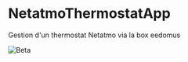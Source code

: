 # NetatmoThermostatApp
Gestion d'un thermostat Netatmo via la box eedomus

![Beta]([https://img.shields.io/badge/Status-Beta-orange.svg?style=flat-square)